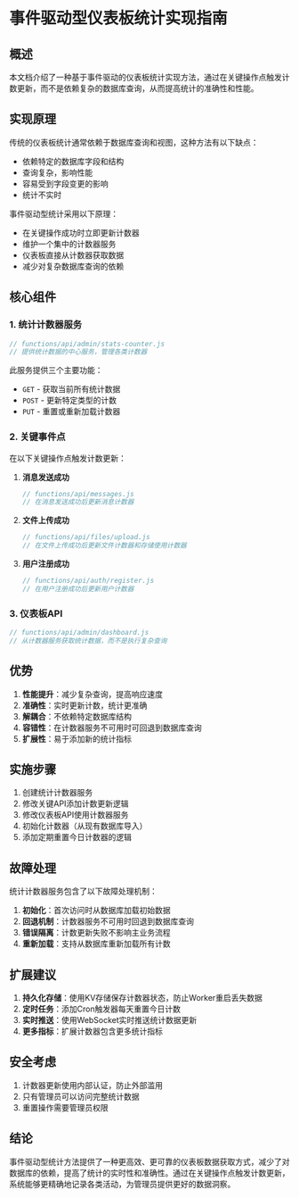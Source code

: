 # 事件驱动型仪表板统计实现指南

## 概述

本文档介绍了一种基于事件驱动的仪表板统计实现方法，通过在关键操作点触发计数更新，而不是依赖复杂的数据库查询，从而提高统计的准确性和性能。

## 实现原理

传统的仪表板统计通常依赖于数据库查询和视图，这种方法有以下缺点：
- 依赖特定的数据库字段和结构
- 查询复杂，影响性能
- 容易受到字段变更的影响
- 统计不实时

事件驱动型统计采用以下原理：
- 在关键操作成功时立即更新计数器
- 维护一个集中的计数器服务
- 仪表板直接从计数器获取数据
- 减少对复杂数据库查询的依赖

## 核心组件

### 1. 统计计数器服务

```javascript
// functions/api/admin/stats-counter.js
// 提供统计数据的中心服务，管理各类计数器
```

此服务提供三个主要功能：
- `GET` - 获取当前所有统计数据
- `POST` - 更新特定类型的计数
- `PUT` - 重置或重新加载计数器

### 2. 关键事件点

在以下关键操作点触发计数更新：

1. **消息发送成功**
   ```javascript
   // functions/api/messages.js
   // 在消息发送成功后更新消息计数器
   ```

2. **文件上传成功**
   ```javascript
   // functions/api/files/upload.js
   // 在文件上传成功后更新文件计数器和存储使用计数器
   ```

3. **用户注册成功**
   ```javascript
   // functions/api/auth/register.js
   // 在用户注册成功后更新用户计数器
   ```

### 3. 仪表板API

```javascript
// functions/api/admin/dashboard.js
// 从计数器服务获取统计数据，而不是执行复杂查询
```

## 优势

1. **性能提升**：减少复杂查询，提高响应速度
2. **准确性**：实时更新计数，统计更准确
3. **解耦合**：不依赖特定数据库结构
4. **容错性**：在计数器服务不可用时可回退到数据库查询
5. **扩展性**：易于添加新的统计指标

## 实施步骤

1. 创建统计计数器服务
2. 修改关键API添加计数更新逻辑
3. 修改仪表板API使用计数器服务
4. 初始化计数器（从现有数据库导入）
5. 添加定期重置今日计数器的逻辑

## 故障处理

统计计数器服务包含了以下故障处理机制：

1. **初始化**：首次访问时从数据库加载初始数据
2. **回退机制**：计数器服务不可用时回退到数据库查询
3. **错误隔离**：计数更新失败不影响主业务流程
4. **重新加载**：支持从数据库重新加载所有计数

## 扩展建议

1. **持久化存储**：使用KV存储保存计数器状态，防止Worker重启丢失数据
2. **定时任务**：添加Cron触发器每天重置今日计数
3. **实时推送**：使用WebSocket实时推送统计数据更新
4. **更多指标**：扩展计数器包含更多统计指标

## 安全考虑

1. 计数器更新使用内部认证，防止外部滥用
2. 只有管理员可以访问完整统计数据
3. 重置操作需要管理员权限

## 结论

事件驱动型统计方法提供了一种更高效、更可靠的仪表板数据获取方式，减少了对数据库的依赖，提高了统计的实时性和准确性。通过在关键操作点触发计数更新，系统能够更精确地记录各类活动，为管理员提供更好的数据洞察。